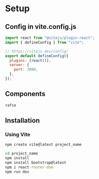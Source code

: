 # Setup

## Config in vite.config.js

```js
import react from "@vitejs/plugin-react";
import { defineConfig } from "vite";

// https://vitejs.dev/config/
export default defineConfig({
  plugins: [react()],
  server: {
    port: 3000,
  },
});
```

## Components

```cmd
rafce
```

## Installation

### Using Vite

```cmd
npm create vite@latest project_name
```
```cmd
cd project_name
npm install
npm install bootstrap@latest
npm i react-router-dom
npm run dev
```
